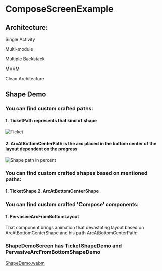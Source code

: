 # ComposeScreenExample
## Architecture:
Single Activity

Multi-module

Multiple Backstack

MVVM

Clean Architecture
## Shape Demo
### You can find custom crafted paths:

#### 1. TicketPath represents that kind of shape
![Ticket](https://github.com/Velord/ComposeScreenExample/assets/33905170/b7bf28f2-5e1e-4eb9-ae53-fe3e8ecffd16)

#### 2. ArcAtBottomCenterPath is the arc placed in the bottom center of the layout dependent on the progress
![Shape path in percent](https://github.com/Velord/ComposeScreenExample/assets/33905170/fd752fb4-8e3c-49e8-b1bb-f860138600e8)

### You can find custom crafted shapes based on mentioned paths:
#### 1. TicketShape 2. ArcAtBottomCenterShape

### You can find custom crafted 'Compose' components:

#### 1. PervasiveArcFromBottomLayout 
That component brings animation that devastating layout based on ArcAtBottomCenterShape and his path ArcAtBottomCenterPath:

### ShapeDemoScreen has TicketShapeDemo and PervasiveArcFromBottomShapeDemo
[ShapeDemo.webm](https://github.com/Velord/ComposeScreenExample/assets/33905170/c5cbd5ca-8cb3-4efb-8601-10994eb011a5)

